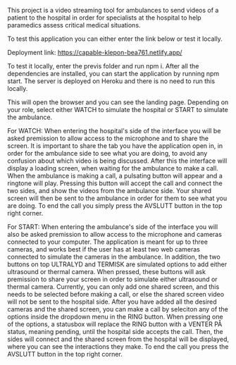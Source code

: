 This project is a video streaming tool for ambulances to send videos of a patient to the hospital in order for specialists at the hospital to help paramedics assess critical medical situations.

To test this application you can either enter the link below or test it locally.

Deployment link:
https://capable-klepon-bea761.netlify.app/

To test it locally, enter the previs folder and run npm i.
After all the dependencies are installed, you can start the application by running npm start.
The server is deployed on Heroku and there is no need to run this locally.

This will open the browser and you can see the landing page.
Depending on your role, select either WATCH to simulate the hospital or START to simulate the ambulance.

For WATCH:
When entering the hospital's side of the interface you will be asked premission to allow access to the microphone and to share the screen.
It is important to share the tab you have the application open in, in order for the ambulance side to see what you are doing, to avoid any confusion about which video is being discussed. After this the interface will display a loading screen, when waiting for the ambulance to make a call.
When the ambulance is making a call, a pulsating button will appear and a ringtone will play. Pressing this button will accept the call and connect the two sides, and show the videos from the ambulance side. Your shared screen will then be sent to the ambulance in order for them to see what you are doing. To end the call you simply press the AVSLUTT button in the top right corner.

For START:
When entering the ambulance's side of the interface you will also be asked premission to allow access to the microphone and cameras connected to your computer. The application is meant for up to three cameras, and works best if the user has at least two web cameras connected to simulate the cameras in the ambulance. In addition, the two buttons on top ULTRALYD and TERMISK are simulated options to add either ultrasound or thermal camera. When pressed, these buttons will ask premission to share your screen in order to simulate either ultrasound or thermal camera. Currently, you can only add one shared screen, and this needs to be selected before making a call, or else the shared screen video will not be sent to the hospital side. After you have added all the desired cameras and the shared screen, you can make a call by seleciton any of the options inside the dropdown menu in the RING button. When pressing one of the options, a statusbox will replace the RING button with a VENTER PÅ status, meaning pending, until the hospital side accepts the call. Then, the sides will connect and the shared screen from the hospital will be displayed, where you can see the interactions they make. To end the call you press the AVSLUTT button in the top right corner.
